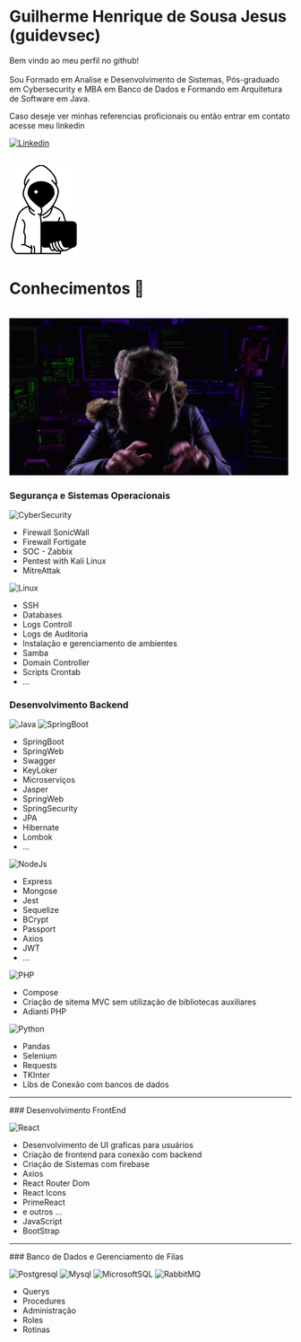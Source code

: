 # Guilherme Henrique de Sousa Jesus (guidevsec) 
Bem vindo ao meu perfil no github!<br><br>
Sou Formado em Analise e Desenvolvimento de Sistemas, Pós-graduado em Cybersecurity e MBA em Banco de Dados e Formando em Arquitetura de Software em Java.

Caso deseje ver minhas referencias proficionais ou então entrar em contato acesse meu linkedin

[![Linkedin](https://img.shields.io/badge/LinkedIn-0077B5?style=for-the-badge&logo=linkedin&logoColor=white)](https://www.linkedin.com/in/guilherme-henrique-de-sousa-jesus-27ab731b7/)     

&nbsp;&nbsp;&nbsp;&nbsp;&nbsp;&nbsp;&nbsp;&nbsp;&nbsp;&nbsp;&nbsp;&nbsp;&nbsp;&nbsp;&nbsp;&nbsp;&nbsp;&nbsp;&nbsp;&nbsp;&nbsp;&nbsp;&nbsp;&nbsp;&nbsp;&nbsp;&nbsp;&nbsp;&nbsp;&nbsp;&nbsp;&nbsp;&nbsp;&nbsp;&nbsp;&nbsp;&nbsp;&nbsp;&nbsp;&nbsp;&nbsp;&nbsp;&nbsp;&nbsp;&nbsp;&nbsp;&nbsp;&nbsp;&nbsp;&nbsp;&nbsp;&nbsp;&nbsp;&nbsp;&nbsp;&nbsp;&nbsp;&nbsp;&nbsp;&nbsp;&nbsp;&nbsp;&nbsp;&nbsp;&nbsp;&nbsp;&nbsp;&nbsp;&nbsp;&nbsp;&nbsp;&nbsp;&nbsp;&nbsp;&nbsp;&nbsp;&nbsp;&nbsp;&nbsp;&nbsp;&nbsp;&nbsp;&nbsp;&nbsp;&nbsp;&nbsp;&nbsp;&nbsp;&nbsp;&nbsp;&nbsp;&nbsp;&nbsp;&nbsp;&nbsp;&nbsp;&nbsp;&nbsp;&nbsp;&nbsp;![Avatar](https://github.com/guilhermedevsecops/guilhermedevsecops/blob/main/avatar.png?raw=true)
# Conhecimentos 🧠

&nbsp;&nbsp;&nbsp;&nbsp;&nbsp;&nbsp;&nbsp;&nbsp;&nbsp;&nbsp;&nbsp;&nbsp;&nbsp;&nbsp;&nbsp;&nbsp;&nbsp;&nbsp;&nbsp;&nbsp;&nbsp;&nbsp;&nbsp;&nbsp;&nbsp;&nbsp;&nbsp;&nbsp;&nbsp;&nbsp;&nbsp;&nbsp;&nbsp;&nbsp;&nbsp;&nbsp;&nbsp;&nbsp;&nbsp;&nbsp;&nbsp;&nbsp;&nbsp;&nbsp;&nbsp;&nbsp;&nbsp;&nbsp;&nbsp;&nbsp;![Giff](https://github.com/guilhermedevsecops/guilhermedevsecops/blob/main/comedy-cheat-codes-error.gif?raw=true)


### Segurança e Sistemas Operacionais
 
![CyberSecurity](https://img.shields.io/badge/CyberSecurity-B1361E?style=for-the-badge&logo=Codewars&logoColor=white)

  - Firewall SonicWall                                                            
  - Firewall Fortigate
  - SOC - Zabbix
  - Pentest with Kali Linux
  - MitreAttak

![Linux](https://img.shields.io/badge/Linux-A81D33?style=for-the-badge&logo=Linux&logoColor=white)
  - SSH
  - Databases
  - Logs Controll
  - Logs de Auditoria
  - Instalação e gerenciamento de ambientes
  - Samba
  - Domain Controller
  - Scripts Crontab
  - ...

### Desenvolvimento Backend

![Java](https://img.shields.io/badge/Java-ED8B00?style=for-the-badge&logo=openjdk&logoColor=white)
![SpringBoot](https://img.shields.io/badge/Spring-6DB33F?style=for-the-badge&logo=spring&logoColor=white)
  - SpringBoot
  - SpringWeb
  - Swagger
  - KeyLoker
  - Microserviços
  - Jasper
  - SpringWeb
  - SpringSecurity
  - JPA
  - Hibernate
  - Lombok
  - ...


![NodeJs](https://img.shields.io/badge/Node.js-43853D?style=for-the-badge&logo=node.js&logoColor=white)
  - Express
  - Mongose
  - Jest
  - Sequelize
  - BCrypt
  - Passport
  - Axios
  - JWT
  -  ...

![PHP](https://img.shields.io/badge/PHP-777BB4?style=for-the-badge&logo=php&logoColor=white)
  - Compose
  - Criação de sitema MVC sem utilização de bibliotecas auxiliares
  - Adianti PHP


![Python](https://img.shields.io/badge/Python-14354C?style=for-the-badge&logo=python&logoColor=white)
  - Pandas
  - Selenium
  - Requests
  - TKInter
  - Libs de Conexão com bancos de dados

<hr/>
### Desenvolvimento FrontEnd

![React](https://img.shields.io/badge/React-20232A?style=for-the-badge&logo=react&logoColor=61DAFB)
  - Desenvolvimento de UI graficas para usuários
  - Criação de frontend para conexão com backend
  - Criação de Sistemas com firebase
  - Axios
  - React Router Dom
  - React Icons
  - PrimeReact
  - e outros ...
  - JavaScript
  - BootStrap  

<hr/>
### Banco de Dados e Gerenciamento de Filas
    
![Postgresql](https://img.shields.io/badge/PostgreSQL-316192?style=for-the-badge&logo=postgresql&logoColor=white)
![Mysql](https://img.shields.io/badge/MySQL-005C84?style=for-the-badge&logo=mysql&logoColor=white)
![MicrosoftSQL](https://img.shields.io/badge/Microsoft_SQL_Server-CC2927?style=for-the-badge&logo=microsoft-sql-server&logoColor=white)
![RabbitMQ](https://img.shields.io/badge/rabbitmq-%23FF6600.svg?&style=for-the-badge&logo=rabbitmq&logoColor=white)

  - Querys
  - Procedures
  - Administração
  - Roles
  - Rotinas

